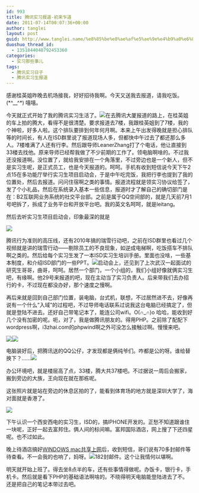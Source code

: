 ```yaml
---
id: 993
title: 腾讯实习报道-初来乍道
date: 2011-07-14T00:07:36+00:00
author: tanglei
layout: post
guid: http://www.tanglei.name/%e8%85%be%e8%ae%af%e5%ae%9e%e4%b9%a0%e6%8a%a5%e9%81%93-%e5%88%9d%e6%9d%a5%e4%b9%8d%e9%81%93/
duoshuo_thread_id:
  - 1351844048792453360
categories:
  - 实习那些事儿
tags:
  - 腾讯实习日子
  - 腾讯实习生报道
---
```

感谢桂英姐昨晚去机场接我，好好招待我啊。今天又送我去报道，请我吃饭。(\*^__^\*) 嘻嘻。

今天就正式开始了我的腾讯实习生活了。![](/wp-content/uploads/2011/07/071311_1607_1.jpg)在去腾讯大厦报道的路上，在桂英姐的车上拍的腾大，看得不是很清楚。要求报道去7楼，我跟桂英姐到了7楼，我的个神啦，好多人啦。这个排队要排到何年何月啊。本来上午出发得晚就是担心排队等的时间长，有人在ISD群里说了报道现场人多，但都快中午过去了都还那么多人。7楼堆满了人还有行李。然后跟导师LeanerZhang打了个电话，他让直接到33楼去找他。原来导师已经帮我做了不少前期的工作了。领电脑啊啥的。不过我还没报道啊。没位置了，就给我安排在一个角落里，不过旁边也是一个新人，但不是实习生呢，是正式员工，也是今天报道的。呵呵。手机有收到短信说今天下午2点15在多功能厅举行实习生项目启动会，于是中午吃完饭，我把行李也提到了我的位置处，然后去报道。问问住宿啊之类的事情。报道流程就是领实习协议给签了，发了个小礼品，然后在系统录入基本一些信息，报道时才了解自己的确切部门是在：B2互联网业务系统的社交平台部。之前是属于QQ空间部的，就是几天前7月1号吧拆了，拆成了业务平台和开放平台吧。我的英文名呵呵，就是leitang。

然后去听实习生项目启动会，印象最深的就是

![](/wp-content/uploads/2011/07/071311_1607_2.jpg)

腾讯行为准则的高压线，还有2010年搞的瑞雪行动吧，之前在ISD群里也看过几个视频就是讲的瑞雪行动——剔除员工的不良现象，如逆成电梯啊，吃饭搭车不排队啊之类的。然后给每个实习生发了一本ISD实习生培训手册。里面也没啥，一些基本制度，和介绍ISD部门的一些PPT。![](/wp-content/uploads/2011/07/071311_1607_3.jpg)启动会上，还见到了上次武汉一起面试的研究生哥哥，曲哥，呵呵。居然一个部门，一个小组的，我们小组好像就俩实习生吧，有缘啊。他29号来报道的吧，现在主动当了实习负责人。后来带我们去办招行的卡，不过现在都没办好，那个速度之慢啊。

再后来就是回到自己部门位置，装电脑，台式机，联想，不过居然进不去，好像再说有一个什么&#8221;入域&#8221;的过程吧，不过导师电话联系过说我这台电脑已经搞定了，但就是登陆不进去。还好自己带笔记本了，能连公司wifi。O(∩_∩)o 哈哈，能收到好几个没有加密的呢。呃，对了，我是做腾讯朋友的。得用PHP。之前除了配配下wordpress啊，i3zhai.com的phpwind啊之外可没怎么接触过啊。慢慢来吧。

![](/wp-content/uploads/2011/07/071311_1607_4.jpg)![](/wp-content/uploads/2011/07/071311_1607_5.jpg)

电脑装好后，把腾讯送的QQ公仔，才发现都是俩纯爷们。咋都是公的呀。谁给替换下？……![](/wp-content/uploads/2011/07/071311_1607_6.jpg)

办公环境吧，就是楼层高了点，33楼，腾大共37楼吧。不过据说一周后会搬家，搬到旁边的大族，王向现在就在那栋呢。

这张照片就是站在旁边的休息区拍的了，能看到体育场的地方就是深圳大学了，海对面就是香港了。

<img src="/wp-content/uploads/2011/07/071311_1607_7.jpg" alt="" align="left" />![](/wp-content/uploads/2011/07/071311_1607_8.jpg)

下午认识一个西安西电的实习生，ISD的，搞IPHONE开发的。正愁不知道跟谁住一块呢，正好一起去富邦住。俩人间的标间嘛。富邦国际酒店，网上搜了下还四星呢。也不过如此。

晚上待酒店搞好[WINDOWS mac共享上网](http://www.tanglei.name/a-lan-connection-is-already-configured-with-the-ip-address-that-is-required-for-automatic-ip-addressing/)后，收到短信，哥们说有70多封邮件等待查看。不一会我的也响了，妈呀。![](/wp-content/uploads/2011/07/071311_1607_9.png)182封邮件。这个让我情何以堪啊。

明天就开始上班了。得去坐8点半的车，还有些事情得做呢。办饭卡，银行卡，手机卡。然后就是看下PHP的基础语法啊啥的。不晓得明天电脑能登陆进去了不。还是把自己的笔记本带过去吧。
